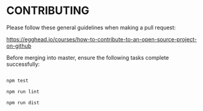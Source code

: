 # CONTRIBUTING

Please follow these general guidelines when making a pull request:

https://egghead.io/courses/how-to-contribute-to-an-open-source-project-on-github

Before merging into master, ensure the following tasks complete successfully:

````bash

npm test

npm run lint

npm run dist

````
